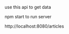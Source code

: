 use this api to get data 
<!-- To get top headlines -->
npm start to run server
<!-- use any browser or postman with below link  -->
http://localhost:8080/articles
